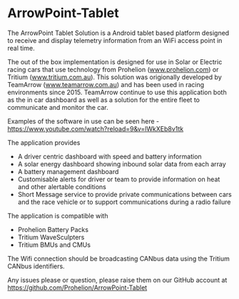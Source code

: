 # ArrowPoint-Tablet
The ArrowPoint Tablet Solution is a Android tablet based platform designed to receive and display telemetry information from an WiFi access point in real time.

The out of the box implementation is designed for use in Solar or Electric racing cars that use technology from 
Prohelion (www.prohelion.com) or Tritium (www.tritium.com.au).  This solution was origionally developed by TeamArrow (www.teamarrow.com.au)
and has been used in racing environments since 2015.  TeamArrow continue to use this application both as the in car dashboard as well as a solution for the entire fleet to communicate and monitor the car.

Examples of the software in use can be seen here - https://www.youtube.com/watch?reload=9&v=lWkXEb8v1tk

The application provides

- A driver centric dashboard with speed and battery information
- A solar energy dashboard showing inbound solar data from each array
- A battery management dashboard
- Customisable alerts for driver or team to provide information on heat and other alertable conditions
- Short Message service to provide private communications between cars and the race vehicle or to support communications during a radio failure

The application is compatible with
 
- Prohelion Battery Packs
- Tritium WaveSculpters
- Tritium BMUs and CMUs

The Wifi connection should be broadcasting CANbus data using the Tritium CANbus identifiers.

Any issues please or question, please raise them on our GitHub account at https://github.com/Prohelion/ArrowPoint-Tablet
